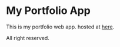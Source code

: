 # My Portfolio App

This is my portfolio web app. hosted at [here](https://akhilgangula.firebaseapp.com/).



All right reserved.
